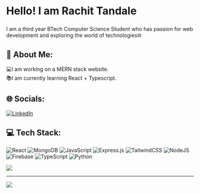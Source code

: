 <h1 align="left">Hello! I am Rachit Tandale</h1>

###

<p align="left">I am a third year BTech Computer Science Student who has passion for web development and exploring the world of technologies🌐</p>
<h2>💫 About Me:</h2>
💻I am working on a MERN stack website.<br>📚I am currently learning React + Typescript.<br>


## 🌐 Socials:
[![LinkedIn](https://img.shields.io/badge/LinkedIn-%230077B5.svg?logo=linkedin&logoColor=white)](https://linkedin.com/in/https://www.linkedin.com/in/rachit-tandale-514190237/) 

## 💻 Tech Stack:
![React](https://img.shields.io/badge/react-%2320232a.svg?style=for-the-badge&logo=react&logoColor=%2361DAFB) ![MongoDB](https://img.shields.io/badge/MongoDB-%234ea94b.svg?style=for-the-badge&logo=mongodb&logoColor=white) ![JavaScript](https://img.shields.io/badge/javascript-%23323330.svg?style=for-the-badge&logo=javascript&logoColor=%23F7DF1E) ![Express.js](https://img.shields.io/badge/express.js-%23404d59.svg?style=for-the-badge&logo=express&logoColor=%2361DAFB) ![TailwindCSS](https://img.shields.io/badge/tailwindcss-%2338B2AC.svg?style=for-the-badge&logo=tailwind-css&logoColor=white) ![NodeJS](https://img.shields.io/badge/node.js-6DA55F?style=for-the-badge&logo=node.js&logoColor=white) ![Firebase](https://img.shields.io/badge/Firebase-039BE5?style=for-the-badge&logo=Firebase&logoColor=white) ![TypeScript](https://img.shields.io/badge/typescript-%23007ACC.svg?style=for-the-badge&logo=typescript&logoColor=white) ![Python](https://img.shields.io/badge/python-3670A0?style=for-the-badge&logo=python&logoColor=ffdd54)

![](https://github-readme-stats.vercel.app/api?username=racchittt&theme=dark&hide_border=true&include_all_commits=true&count_private=false)<br/>

---
[![](https://visitcount.itsvg.in/api?id=racchittt&icon=0&color=0)](https://visitcount.itsvg.in)

<!-- Proudly created with GPRM ( https://gprm.itsvg.in ) -->

